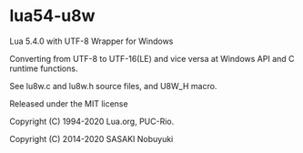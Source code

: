 lua54-u8w
======

Lua 5.4.0 with UTF-8 Wrapper for Windows

Converting from UTF-8 to UTF-16(LE) and vice versa at Windows API and C runtime functions.

See lu8w.c and lu8w.h source files, and U8W_H macro.

Released under the MIT license

Copyright (C) 1994-2020 Lua.org, PUC-Rio.

Copyright (C) 2014-2020 SASAKI Nobuyuki

